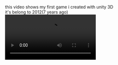 this video shows my first game i created with unity 3D    
it's belong to 2012(7 years ago)
![1.mp4](1.mp4)
